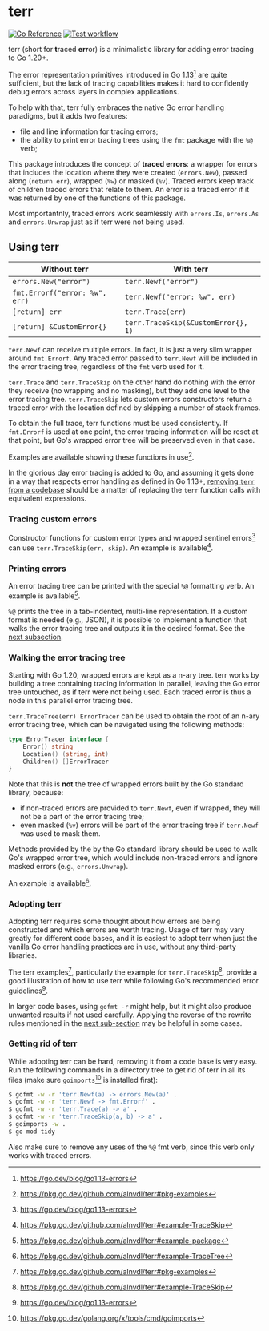 # terr

[![Go Reference](https://pkg.go.dev/badge/github.com/alnvdl/terr.svg)](https://pkg.go.dev/github.com/alnvdl/terr)
[![Test workflow](https://github.com/alnvdl/terr/actions/workflows/test.yaml/badge.svg)](https://github.com/alnvdl/terr/actions/workflows/test.yaml)

terr (short for **t**raced **err**or) is a minimalistic library for adding
error tracing to Go 1.20+.

The error representation primitives introduced in Go 1.13[^1] are quite
sufficient, but the lack of tracing capabilities makes it hard to confidently
debug errors across layers in complex applications.

To help with that, terr fully embraces the native Go error handling paradigms,
but it adds two features:
- file and line information for tracing errors;
- the ability to print error tracing trees using the `fmt` package with the
  `%@` verb;

This package introduces the concept of **traced errors**: a wrapper for errors
that includes the location where they were created (`errors.New`), passed along
(`return err`), wrapped (`%w`) or masked (`%v`). Traced errors keep track of
children traced errors that relate to them. An error is a traced error if it
was returned by one of the functions of this package.

Most importantnly, traced errors work seamlessly with `errors.Is`, `errors.As`
and `errors.Unwrap` just as if terr were not being used.

## Using terr
Without terr                   | With terr
-------------------------------|------------------------------
`errors.New("error")`          | `terr.Newf("error")`
`fmt.Errorf("error: %w", err)` | `terr.Newf("error: %w", err)`
`[return] err`                 | `terr.Trace(err)`
`[return] &CustomError{}`      | `terr.TraceSkip(&CustomError{}, 1)`

`terr.Newf` can receive multiple errors. In fact, it is just a very slim
wrapper around `fmt.Errorf`. Any traced error passed to `terr.Newf` will be
included in the error tracing tree, regardless of the `fmt` verb used for it.

`terr.Trace` and `terr.TraceSkip` on the other hand do nothing with the error
they receive (no wrapping and no masking), but they add one level to the error
tracing tree. `terr.TraceSkip` lets custom errors constructors return a traced
error with the location defined by skipping a number of stack frames.

To obtain the full trace, terr functions must be used consistently. If
`fmt.Errorf` is used at one point, the error tracing information will be reset
at that point, but Go's wrapped error tree will be preserved even in that case.

Examples are available showing these functions in use[^2].

In the glorious day error tracing is added to Go, and assuming it gets done in
a way that respects error handling as defined in Go 1.13+,
[removing `terr` from a codebase](#getting-rid-of-terr) should be a matter of
replacing the `terr` function calls with equivalent expressions.

### Tracing custom errors
Constructor functions for custom error types and wrapped sentinel errors[^1]
can use `terr.TraceSkip(err, skip)`. An example is available[^3].

### Printing errors
An error tracing tree can be printed with the special `%@` formatting verb. An
example is available[^4].

`%@` prints the tree in a tab-indented, multi-line representation. If a custom
format is needed (e.g., JSON), it is possible to implement a function that
walks the error tracing tree and outputs it in the desired format. See the
[next subsection](#walking-the-error-tracing-tree).

### Walking the error tracing tree
Starting with Go 1.20, wrapped errors are kept as a n-ary tree. terr works by
building a tree containing tracing information in parallel, leaving the Go
error tree untouched, as if terr were not being used. Each traced error is thus
a node in this parallel error tracing tree.

`terr.TraceTree(err) ErrorTracer` can be used to obtain the root of an n-ary
error tracing tree, which can be navigated using the following methods:
```go
type ErrorTracer interface {
	Error() string
	Location() (string, int)
	Children() []ErrorTracer
}
```

Note that this is **not** the tree of wrapped errors built by the Go standard
library, because:
- if non-traced errors are provided to `terr.Newf`, even if wrapped, they will
  not be a part of the error tracing tree;
- even masked (`%v`) errors will be part of the error tracing tree if
  `terr.Newf` was used to mask them.

Methods provided by the by the Go standard library should be used to walk Go's
wrapped error tree, which would include non-traced errors and ignore masked
errors (e.g., `errors.Unwrap`).

An example is available[^5].

### Adopting terr
Adopting terr requires some thought about how errors are being constructed and
which errors are worth tracing. Usage of terr may vary greatly for different
code bases, and it is easiest to adopt terr when just the vanilla Go error
handling practices are in use, without any third-party libraries.

The terr examples[^2], particularly the example for `terr.TraceSkip`[^3],
provide a good illustration of how to use terr while following Go's
recommended error guidelines[^1].

In larger code bases, using `gofmt -r` might help, but it might also produce
unwanted results if not used carefully. Applying the reverse of the rewrite
rules mentioned in the [next sub-section](#getting-rid-of-terr) may be helpful
in some cases.

### Getting rid of terr
While adopting terr can be hard, removing it from a code base is very easy.
Run the following commands in a directory tree to get rid of terr in all its
files (make sure `goimports`[^6] is installed first):
```sh
$ gofmt -w -r 'terr.Newf(a) -> errors.New(a)' .
$ gofmt -w -r 'terr.Newf -> fmt.Errorf' .
$ gofmt -w -r 'terr.Trace(a) -> a' .
$ gofmt -w -r 'terr.TraceSkip(a, b) -> a' .
$ goimports -w .
$ go mod tidy
```

Also make sure to remove any uses of the `%@` fmt verb, since this verb only
works with traced errors.

[^1]: https://go.dev/blog/go1.13-errors
[^2]: https://pkg.go.dev/github.com/alnvdl/terr#pkg-examples
[^3]: https://pkg.go.dev/github.com/alnvdl/terr#example-TraceSkip
[^4]: https://pkg.go.dev/github.com/alnvdl/terr#example-package
[^5]: https://pkg.go.dev/github.com/alnvdl/terr#example-TraceTree
[^6]: https://pkg.go.dev/golang.org/x/tools/cmd/goimports
